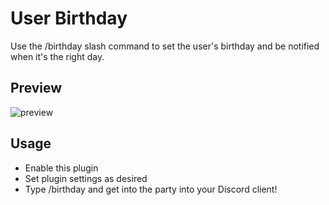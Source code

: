 # User Birthday

Use the /birthday slash command to set the user's birthday and be notified when it's the right day.

## Preview

![preview](https://i.imgur.com/sLPidEG.png)

## Usage

-   Enable this plugin
-   Set plugin settings as desired
-   Type /birthday and get into the party into your Discord client!

